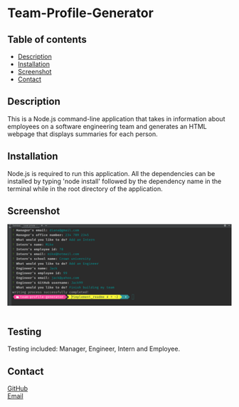# Team-Profile-Generator

## Table of contents

* [Description](#Describtion)
* [Installation](#Installation)
* [Screenshot](#Screenshot)
* [Contact](#Contact)



## Description

This is a Node.js command-line application that takes in information about employees on a software engineering team and generates an HTML webpage that displays summaries for each person.



## Installation

Node.js is required to run this application. All the dependencies can be installed by typing 'node install' followed by the dependency name in the terminal while in the root directory of the application.




## Screenshot

<img src="./dist/images/Screenshot%20.png"></img><pre></pre>



## Testing

Testing included: Manager, Engineer, Intern and Employee.



## Contact

[GitHub](https://github.com/Abi-2021)  
[Email](abira0607@gmail.com)